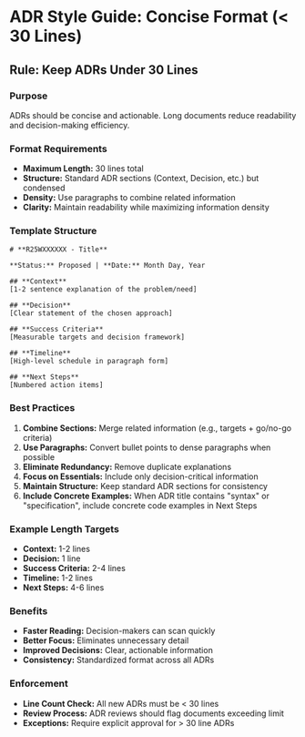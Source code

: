 # ADR Style Guide: Concise Format (< 30 Lines)

## Rule: Keep ADRs Under 30 Lines

### Purpose

ADRs should be concise and actionable. Long documents reduce readability and decision-making efficiency.

### Format Requirements

- **Maximum Length:** 30 lines total
- **Structure:** Standard ADR sections (Context, Decision, etc.) but condensed
- **Density:** Use paragraphs to combine related information
- **Clarity:** Maintain readability while maximizing information density

### Template Structure

```
# **R25WXXXXXX - Title**

**Status:** Proposed | **Date:** Month Day, Year

## **Context**
[1-2 sentence explanation of the problem/need]

## **Decision**
[Clear statement of the chosen approach]

## **Success Criteria**
[Measurable targets and decision framework]

## **Timeline**
[High-level schedule in paragraph form]

## **Next Steps**
[Numbered action items]
```

### Best Practices

1. **Combine Sections:** Merge related information (e.g., targets + go/no-go criteria)
2. **Use Paragraphs:** Convert bullet points to dense paragraphs when possible
3. **Eliminate Redundancy:** Remove duplicate explanations
4. **Focus on Essentials:** Include only decision-critical information
5. **Maintain Structure:** Keep standard ADR sections for consistency
6. **Include Concrete Examples:** When ADR title contains "syntax" or "specification", include concrete code examples in Next Steps

### Example Length Targets

- **Context:** 1-2 lines
- **Decision:** 1 line
- **Success Criteria:** 2-4 lines
- **Timeline:** 1-2 lines
- **Next Steps:** 4-6 lines

### Benefits

- **Faster Reading:** Decision-makers can scan quickly
- **Better Focus:** Eliminates unnecessary detail
- **Improved Decisions:** Clear, actionable information
- **Consistency:** Standardized format across all ADRs

### Enforcement

- **Line Count Check:** All new ADRs must be < 30 lines
- **Review Process:** ADR reviews should flag documents exceeding limit
- **Exceptions:** Require explicit approval for > 30 line ADRs

